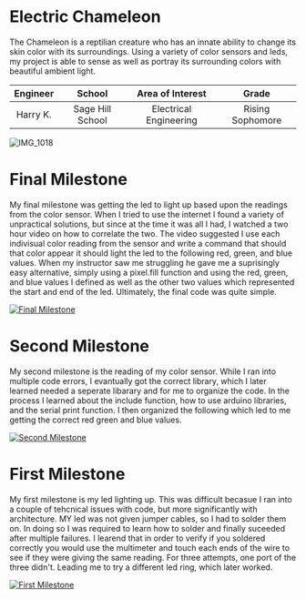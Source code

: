 ﻿# Electric Chameleon
The Chameleon is a reptilian creature who has an innate ability to change its skin color with its surroundings. Using a variety of color sensors and leds, my project is able to sense as well as portray its surrounding colors with beautiful ambient light.

| **Engineer** | **School** | **Area of Interest** | **Grade** |
|:--:|:--:|:--:|:--:|
| Harry K. | Sage Hill School | Electrical Engineering | Rising Sophomore

![IMG_1018](https://user-images.githubusercontent.com/107695798/176905591-e1c8ba32-bbc2-4a46-8c57-d57ce06d4b15.JPG)

  
# Final Milestone
  

My final milestone was getting the led to light up based upon the readings from the color sensor. When I tried to use the internet I found a variety of unpractical solutions, but since at the time it was all I had, I watched a two hour video on how to correlate the two. The video suggested I use each indivisual color reading from the sensor and write a command that should that color appear it should light the led to the following red, green, and blue values. When my instructor saw me struggling he gave me a suprisingly easy alternative, simply using a pixel.fill function and using the red, green, and blue values I defined as well as the other two values which represented the start and end of the led. Ultimately, the final code was quite simple.

[![Final Milestone](https://i.ytimg.com/vi/hLJrApc0QTQ/maxresdefault.jpg)](https://youtu.be/hLJrApc0QTQ "Final Milestone")

# Second Milestone
My second milestone is the reading of my color sensor. While I ran into multiple code errors, I evantually got the correct library, which I later learned needed a seperate libarary and for me to organize the code. In the process I learned about the include function, how to use arduino libraries, and the serial print function. I then organized the following which led to me getting the correct red green and blue values.

[![Second Milestone](https://i.ytimg.com/vi/E9d2CQJGBAA/maxresdefault.jpg)](https://youtu.be/E9d2CQJGBAA "Second Milestone")



# First Milestone
My first milestone is my led lighting up. This was difficult becasue I ran into a couple of tehcnical issues with code, but more significantly with architecture. MY led was not given jumper cables, so I had to solder them on. In doing so I was required to learn how to solder and finally suceeded after multiple failures. I learend that in order to verify if you soldered correctly you would use the multimeter and touch each ends of the wire to see if they were giving the same reading. For three attempts, one port of the three didn't. Leading me to try a different led ring, which later worked.

[![First Milestone](https://i.ytimg.com/vi/N4DNjBkvNMk/maxresdefault.jpg)](https://youtu.be/N4DNjBkvNMk "First Milestone")



